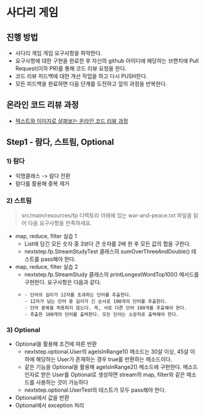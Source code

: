 # 사다리 게임

## 진행 방법

* 사다리 게임 게임 요구사항을 파악한다.
* 요구사항에 대한 구현을 완료한 후 자신의 github 아이디에 해당하는 브랜치에 Pull Request(이하 PR)를 통해 코드 리뷰 요청을 한다.
* 코드 리뷰 피드백에 대한 개선 작업을 하고 다시 PUSH한다.
* 모든 피드백을 완료하면 다음 단계를 도전하고 앞의 과정을 반복한다.

## 온라인 코드 리뷰 과정

* [텍스트와 이미지로 살펴보는 온라인 코드 리뷰 과정](https://github.com/nextstep-step/nextstep-docs/tree/master/codereview)

## Step1 - 람다, 스트림, Optional

### 1) 람다

- 익명클래스 -> 람다 전환
- 람다를 활용해 중복 제거

### 2) 스트림

> src/main/resources/fp 디렉토리 아래에 있는 war-and-peace.txt 파일을 읽어 다음 요구사항을 만족하세요.

- map, reduce, filter 실습 1
  - List에 담긴 모든 숫자 중 3보다 큰 숫자를 2배 한 후 모든 값의 합을 구한다.
  - nextstep.fp.StreamStudyTest 클래스의 sumOverThreeAndDouble() 테스트를 pass해야 한다.
- map, reduce, filter 실습 2
  - nextstep.fp.StreamStudy 클래스의 printLongestWordTop100() 메서드를 구현한다.
  요구사항은 다음과 같다.
  - ```text
    - 단어의 길이가 12자를 초과하는 단어를 추출한다.
    - 12자가 넘는 단어 중 길이가 긴 순서로 100개의 단어를 추출한다.
    - 단어 중복을 허용하지 않는다. 즉, 서로 다른 단어 100개를 추출해야 한다.
    - 추출한 100개의 단어를 출력한다. 모든 단어는 소문자로 출력해야 한다.
    ```

### 3) Optional

- Optional을 활용해 조건에 따른 반환
  - nextstep.optional.User의 ageIsInRange1() 메소드는 30살 이상, 45살 이하에 해당하는 User가 존재하는 경우 true를 반환하는 메소드이다.
  - 같은 기능을 Optional을 활용해 ageIsInRange2() 메소드에 구현한다. 메소드 인자로 받은 User를 Optional로 생성하면 stream의 map, filter와 같은 메소드를 사용하는 것이 가능하다
  - nextstep.optional.UserTest의 테스트가 모두 pass해야 한다.
- Optional에서 값을 반환
- Optional에서 exception 처리